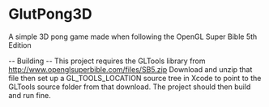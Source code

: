 GlutPong3D
==========

A simple 3D pong game made when following the OpenGL Super Bible 5th Edition

-- Building --
This project requires the GLTools library from http://www.openglsuperbible.com/files/SB5.zip
Download and unzip that file then set up a GL_TOOLS_LOCATION source tree in Xcode to point to the GLTools source folder from that download. The project should then build and run fine.